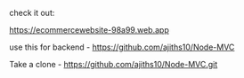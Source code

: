 check it out:

https://ecommercewebsite-98a99.web.app

use this for backend  - https://github.com/ajiths10/Node-MVC

Take a clone - https://github.com/ajiths10/Node-MVC.git